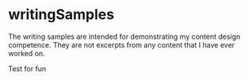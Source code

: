 # writingSamples
The writing samples are intended for demonstrating my content design competence. They are not excerpts from any content that I have ever worked on.

Test for fun